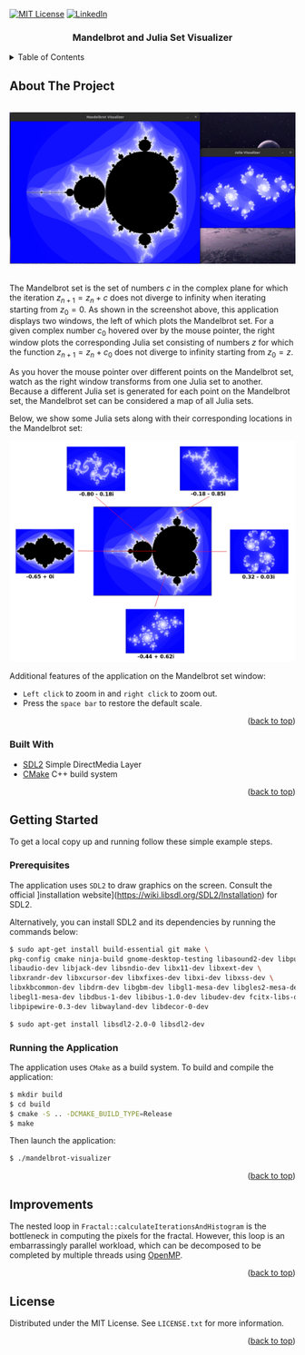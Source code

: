 <a name="readme-top"></a>

[![MIT License][license-shield]][license-url]
[![LinkedIn][linkedin-shield]][linkedin-url]

<div align="center">
    <h3 align="center">Mandelbrot and Julia Set Visualizer</h3>
</div>

<details>
  <summary>Table of Contents</summary>
  <ol>
    <li>
      <a href="#about-the-project">About The Project</a>
      <ul>
        <li><a href="#built-with">Built With</a></li>
      </ul>
    </li>
    <li>
      <a href="#getting-started">Getting Started</a>
      <ul>
        <li><a href="#prerequisites">Prerequisites</a></li>
        <li><a href="#running-the-application">Running the Application</a></li>
      </ul>
    </li>
    <li><a href="#improvements">Improvements</a></li>
    <li><a href="#license">License</a></li>
  </ol>
</details>

## About The Project

<br/>
<div align="center">
    <img src="img/intro-screenshot.png" width="700">
</div>
<br/>

The Mandelbrot set is the set of numbers $c$ in the complex plane for which the iteration $z_{n+1} = z_{n} + c$ does not
diverge to infinity when iterating starting from $z_{0} = 0$. As shown in the screenshot above, this application
displays two windows, the left of which plots the Mandelbrot set. For a given complex number $c_{0}$ hovered over by the
mouse pointer, the right window plots the corresponding Julia set consisting of numbers $z$ for which the function $z_
{n+1} = z_{n} + c_{0}$ does not diverge to infinity starting from $z_{0}=z$.

As you hover the mouse pointer over different points on the Mandelbrot set, watch as the right window transforms from
one Julia set to another. Because a different Julia set is generated for each point on the Mandelbrot set, the
Mandelbrot set can be considered a map of all Julia sets.

Below, we show some Julia sets along with their corresponding locations in the Mandelbrot set:

<div align="center">
    <img src="img/usage.png" width="700">
</div>

Additional features of the application on the Mandelbrot set window:

- `Left click` to zoom in and `right click` to zoom out.
- Press the `space bar` to restore the default scale.

<p align="right">(<a href="#readme-top">back to top</a>)</p>

### Built With

* [SDL2][sdl-url] Simple DirectMedia Layer
* [CMake][cmake-url] C++ build system

<p align="right">(<a href="#readme-top">back to top</a>)</p>

## Getting Started

To get a local copy up and running follow these simple example steps.

### Prerequisites

The application uses `SDL2` to draw graphics on the screen. Consult the official ]installation
website](https://wiki.libsdl.org/SDL2/Installation) for SDL2.

Alternatively, you can install SDL2 and its dependencies by running the commands below:

```bash
$ sudo apt-get install build-essential git make \
pkg-config cmake ninja-build gnome-desktop-testing libasound2-dev libpulse-dev \
libaudio-dev libjack-dev libsndio-dev libx11-dev libxext-dev \
libxrandr-dev libxcursor-dev libxfixes-dev libxi-dev libxss-dev \
libxkbcommon-dev libdrm-dev libgbm-dev libgl1-mesa-dev libgles2-mesa-dev \
libegl1-mesa-dev libdbus-1-dev libibus-1.0-dev libudev-dev fcitx-libs-dev \
libpipewire-0.3-dev libwayland-dev libdecor-0-dev
```

```bash
$ sudo apt-get install libsdl2-2.0-0 libsdl2-dev 
```

### Running the Application

The application uses `CMake` as a build system. To build and compile the application:

```bash
$ mkdir build
$ cd build
$ cmake -S .. -DCMAKE_BUILD_TYPE=Release
$ make
```

Then launch the application:

```bash
$ ./mandelbrot-visualizer
```

<p align="right">(<a href="#readme-top">back to top</a>)</p>

## Improvements

The nested loop in `Fractal::calculateIterationsAndHistogram` is the bottleneck in computing the pixels for the fractal.
However, this loop is an embarrassingly parallel workload, which can be decomposed to be completed by multiple threads
using [OpenMP](https://www.openmp.org/).

<p align="right">(<a href="#readme-top">back to top</a>)</p>

## License

Distributed under the MIT License. See `LICENSE.txt` for more information.

<p align="right">(<a href="#readme-top">back to top</a>)</p>

<!-- MARKDOWN LINKS & IMAGES -->
<!-- https://www.markdownguide.org/basic-syntax/#reference-style-links -->

[license-url]: LICENSE.txt

[linkedin-url]: https://www.linkedin.com/in/faerlin-pulido/

[sdl-url]: https://www.libsdl.org/

[cmake-url]: https://cmake.org/

[license-shield]: https://img.shields.io/github/license/othneildrew/Best-README-Template.svg?style=for-the-badge

[linkedin-shield]: https://img.shields.io/badge/-LinkedIn-black.svg?style=for-the-badge&logo=linkedin&colorB=555